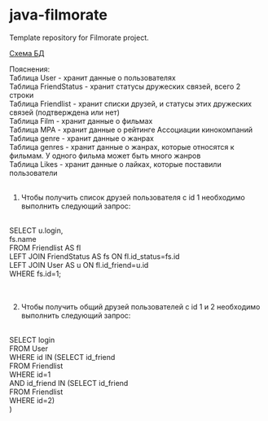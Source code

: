 # java-filmorate
Template repository for Filmorate project.

[Схема БД](https://dbdiagram.io/d/63b9c2627d39e42284e98530)

Пояснения:
<br>
Таблица User - хранит данные о пользователях
<br>
Таблица FriendStatus - хранит статусы дружеских связей, всего 2 строки
<br>
Таблица Friendlist - хранит списки друзей, и статусы этих дружеских связей (подтверждена или нет)
<br>
Таблица Film - хранит данные о фильмах
<br>
Таблица MPA - хранит данные о рейтинге Ассоциации кинокомпаний 
<br>
Таблица genre - хранит данные о жанрах
<br>
Таблица genres - хранит данные о жанрах, которые относятся к фильмам. У одного фильма может быть много жанров
<br>
Таблица Likes - хранит данные о лайках, которые поставили пользователи
<br>
<br>
1. Чтобы получить список друзей пользователя с id 1 необходимо выполнить следующий запрос:
<br>
SELECT u.login,
<br>
  fs.name
  <br>
FROM Friendlist AS fl
<br>
LEFT JOIN FriendStatus AS fs ON fl.id_status=fs.id
<br>
LEFT JOIN User AS u ON fl.id_friend=u.id
<br>
WHERE fs.id=1;
<br>
<br>
<br>

2. Чтобы получить общий друзей пользователей с id 1 и 2 необходимо выполнить следующий запрос:
<br>
SELECT login<br>
FROM User<br>
WHERE id IN (SELECT id_friend<br>
FROM Friendlist<br>
WHERE id=1<br>
AND id_friend IN (SELECT id_friend<br>
FROM Friendlist<br>
WHERE id=2)<br>
)<br>
<br>
